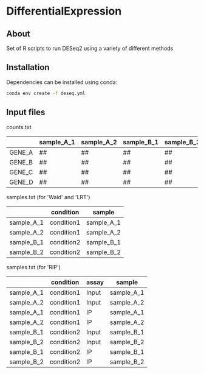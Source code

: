 # DifferentialExpression

## About

Set of R scripts to run DESeq2 using a variety of different methods

## Installation

Dependencies can be installed using conda:

```bash
conda env create -f deseq.yml
```

## Input files

counts.txt

|  | sample_A_1 | sample_A_2 |  sample_B_1 | sample_B_2 |
| --------------- | --------------- | --------------- | --------------- | --------------- |
| GENE_A | ## | ## | ## | ## |
| GENE_B | ## | ## | ## | ## |
| GENE_C | ## | ## | ## | ## |
| GENE_D | ## | ## | ## | ## |

samples.txt (for 'Wald' and 'LRT')

|  | condition | sample |
| --------------- | --------------- | --------------- |
| sample_A_1 | condition1 | sample_A_1 |
| sample_A_2 | condition1 | sample_A_2 |
| sample_B_1 | condition2 | sample_B_1 |
| sample_B_2 | condition2 | sample_B_2 |


samples.txt (for 'RIP')

|  | condition | assay |sample |
| --------------- | --------------- | --------------- | --------------- |
| sample_A_1 | condition1 | Input | sample_A_1 |
| sample_A_2 | condition1 | Input | sample_A_2 |
| sample_A_1 | condition1 | IP | sample_A_1 |
| sample_A_2 | condition1 | IP | sample_A_2 |
| sample_B_1 | condition2 | Input | sample_B_1 |
| sample_B_2 | condition2 | Input | sample_B_2 |
| sample_B_1 | condition2 | IP | sample_B_1 |
| sample_B_2 | condition2 | IP | sample_B_2 |

